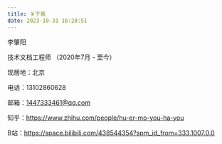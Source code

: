 ```yaml
---
title: 关于我
date: 2023-10-31 16:28:51
---
```


李肇阳 

技术文档工程师 （2020年7月 - 至今）

现居地：北京

电话：13102860628

邮箱：1447333461@qq.com

知乎：https://www.zhihu.com/people/hu-er-mo-you-ha-you

B站：https://space.bilibili.com/438544354?spm_id_from=333.1007.0.0